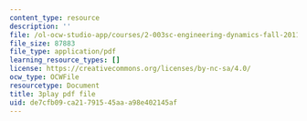 ```yaml
---
content_type: resource
description: ''
file: /ol-ocw-studio-app/courses/2-003sc-engineering-dynamics-fall-2011/de7cfb09ca21791545aaa98e402145af_p9DHjoLS3GA.pdf
file_size: 87883
file_type: application/pdf
learning_resource_types: []
license: https://creativecommons.org/licenses/by-nc-sa/4.0/
ocw_type: OCWFile
resourcetype: Document
title: 3play pdf file
uid: de7cfb09-ca21-7915-45aa-a98e402145af
---
```

